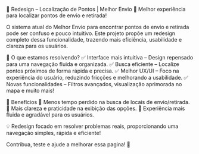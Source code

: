 🚀 Redesign – Localização de Pontos | Melhor Envio 🔎 Melhor experiência para localizar pontos de envio e retirada!

O sistema atual do Melhor Envio para encontrar pontos de envio e retirada pode ser confuso e pouco intuitivo. Este projeto propõe um redesign completo dessa funcionalidade, trazendo mais eficiência, usabilidade e clareza para os usuários.

🎯 O que estamos resolvendo? ✅ Interface mais intuitiva – Design repensado para uma navegação fluida e organizada. ✅ Busca eficiente – Localize pontos próximos de forma rápida e precisa. ✅ Melhor UX/UI – Foco na experiência do usuário, reduzindo fricções e melhorando a usabilidade. ✅ Novas funcionalidades – Filtros avançados, visualização aprimorada no mapa e muito mais!

🚀 Benefícios 🔹 Menos tempo perdido na busca de locais de envio/retirada. 🔹 Mais clareza e praticidade na exibição das opções. 🔹 Experiência mais fluida e agradável para os usuários.

💡 Redesign focado em resolver problemas reais, proporcionando uma navegação simples, rápida e eficiente!

Contribua, teste e ajude a melhorar essa pagina! 🚀
